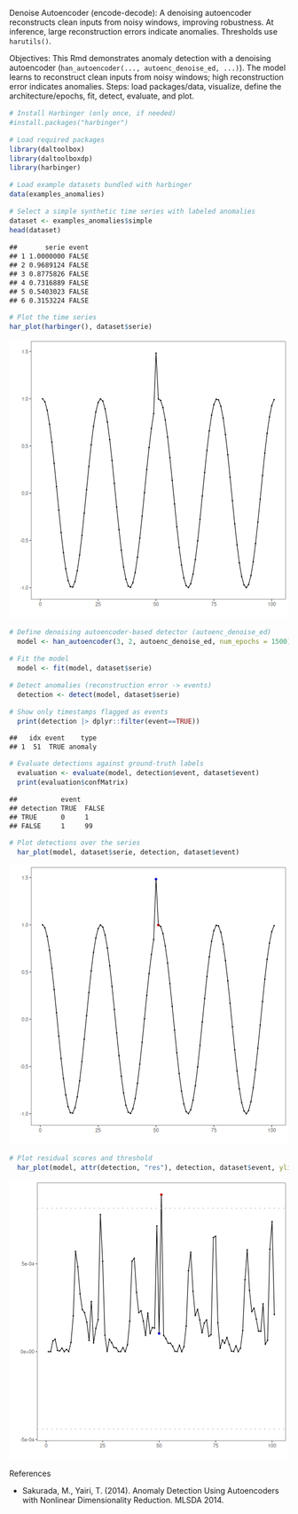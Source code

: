 Denoise Autoencoder (encode-decode): A denoising autoencoder reconstructs clean inputs from noisy windows, improving robustness. At inference, large reconstruction errors indicate anomalies. Thresholds use `harutils()`.

Objectives: This Rmd demonstrates anomaly detection with a denoising autoencoder (`han_autoencoder(..., autoenc_denoise_ed, ...)`). The model learns to reconstruct clean inputs from noisy windows; high reconstruction error indicates anomalies. Steps: load packages/data, visualize, define the architecture/epochs, fit, detect, evaluate, and plot.


``` r
# Install Harbinger (only once, if needed)
#install.packages("harbinger")
```


``` r
# Load required packages
library(daltoolbox)
library(daltoolboxdp)
library(harbinger) 
```


``` r
# Load example datasets bundled with harbinger
data(examples_anomalies)
```


``` r
# Select a simple synthetic time series with labeled anomalies
dataset <- examples_anomalies$simple
head(dataset)
```

```
##       serie event
## 1 1.0000000 FALSE
## 2 0.9689124 FALSE
## 3 0.8775826 FALSE
## 4 0.7316889 FALSE
## 5 0.5403023 FALSE
## 6 0.3153224 FALSE
```


``` r
# Plot the time series
har_plot(harbinger(), dataset$serie)
```

![plot of chunk unnamed-chunk-5](fig/han_autoenc_denoise_ed/unnamed-chunk-5-1.png)


``` r
# Define denoising autoencoder-based detector (autoenc_denoise_ed)
  model <- han_autoencoder(3, 2, autoenc_denoise_ed, num_epochs = 1500)
```


``` r
# Fit the model
  model <- fit(model, dataset$serie)
```


``` r
# Detect anomalies (reconstruction error -> events)
  detection <- detect(model, dataset$serie)
```


``` r
# Show only timestamps flagged as events
  print(detection |> dplyr::filter(event==TRUE))
```

```
##   idx event    type
## 1  51  TRUE anomaly
```


``` r
# Evaluate detections against ground-truth labels
  evaluation <- evaluate(model, detection$event, dataset$event)
  print(evaluation$confMatrix)
```

```
##           event      
## detection TRUE  FALSE
## TRUE      0     1    
## FALSE     1     99
```


``` r
# Plot detections over the series
  har_plot(model, dataset$serie, detection, dataset$event)
```

![plot of chunk unnamed-chunk-11](fig/han_autoenc_denoise_ed/unnamed-chunk-11-1.png)

``` r
# Plot residual scores and threshold
  har_plot(model, attr(detection, "res"), detection, dataset$event, yline = attr(detection, "threshold"))
```

![plot of chunk unnamed-chunk-12](fig/han_autoenc_denoise_ed/unnamed-chunk-12-1.png)

References 
- Sakurada, M., Yairi, T. (2014). Anomaly Detection Using Autoencoders with Nonlinear Dimensionality Reduction. MLSDA 2014.
